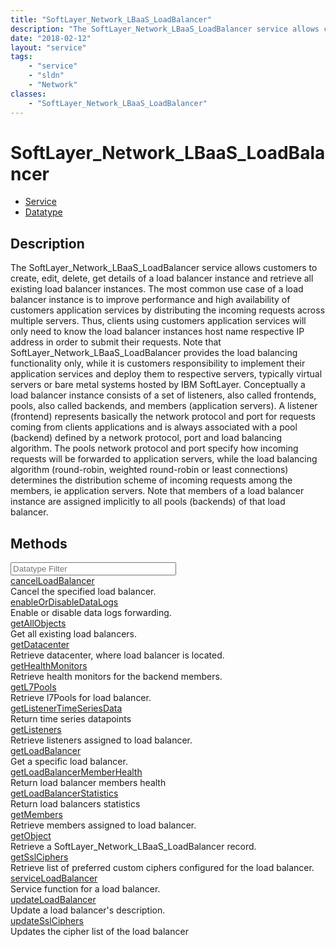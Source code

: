 ```yaml
---
title: "SoftLayer_Network_LBaaS_LoadBalancer"
description: "The SoftLayer_Network_LBaaS_LoadBalancer service allows customers to create, edit, delete, get details of a load balance... "
date: "2018-02-12"
layout: "service"
tags:
    - "service"
    - "sldn"
    - "Network"
classes:
    - "SoftLayer_Network_LBaaS_LoadBalancer"
---
```

# SoftLayer_Network_LBaaS_LoadBalancer
<div id='service-datatype'>
    <ul id='sldn-reference-tabs'>
    <li id='service'> <a href='/reference/services/SoftLayer_Network_LBaaS_LoadBalancer' >Service</a></li>    <li id='datatype'> <a href='/reference/datatypes/SoftLayer_Network_LBaaS_LoadBalancer' >Datatype</a></li>
    </ul>
</div>

## Description
The SoftLayer_Network_LBaaS_LoadBalancer service allows customers to create, edit, delete, get details of a load balancer instance and retrieve all existing load balancer instances. The most common use case of a load balancer instance is to improve performance and high availability of customers application services by distributing the incoming requests across multiple servers. Thus, clients using customers application services will only need to know the load balancer instances host name respective IP address in order to submit their requests. Note that SoftLayer_Network_LBaaS_LoadBalancer provides the load balancing functionality only, while it is customers responsibility to implement their application services and deploy them to respective servers, typically virtual servers or bare metal systems hosted by IBM SoftLayer. Conceptually a load balancer instance consists of a set of listeners, also called frontends, pools, also called backends, and members (application servers). A listener (frontend) represents basically the network protocol and port for requests coming from clients applications and is always associated with a pool (backend) defined by a network protocol, port and load balancing algorithm. The pools network protocol and port specify how incoming requests will be forwarded to application servers, while the load balancing algorithm (round-robin, weighted round-robin or least connections) determines the distribution scheme of incoming requests among the members, ie application servers. Note that members of a load balancer instance are assigned implicitly to all pools (backends) of that load balancer. 



        
<div id="properties" class="content">
    <h2>Methods</h2>
    <div class="view-filters">
        <div class="clearfix">
            <div class="search-input-box">
                <input placeholder="Datatype Filter" onkeyup="titleSearch(inputId='edit-combine', divId='method-div', elementClass='method-row')" 
                    type="text" id="edit-combine" value="" size="30" maxlength="128" class="form-text">
            </div>
        </div>
    </div>
    <div id="method-div">
            <div class="method-row">
                        <span class='view-field-title'><a href='/reference/services/SoftLayer_Network_LBaaS_LoadBalancer/cancelLoadBalancer'> cancelLoadBalancer</a> </span>
            <div class='views-field-body'>Cancel the specified load balancer. </div>
        </div>
            <div class="method-row">
                        <span class='view-field-title'><a href='/reference/services/SoftLayer_Network_LBaaS_LoadBalancer/enableOrDisableDataLogs'> enableOrDisableDataLogs</a> </span>
            <div class='views-field-body'>Enable or disable data logs forwarding. </div>
        </div>
            <div class="method-row">
                        <span class='view-field-title'><a href='/reference/services/SoftLayer_Network_LBaaS_LoadBalancer/getAllObjects'> getAllObjects</a> </span>
            <div class='views-field-body'>Get all existing load balancers. </div>
        </div>
            <div class="method-row">
                        <span class='view-field-title'><a href='/reference/services/SoftLayer_Network_LBaaS_LoadBalancer/getDatacenter'> getDatacenter</a> </span>
            <div class='views-field-body'>Retrieve datacenter, where load balancer is located.</div>
        </div>
            <div class="method-row">
                        <span class='view-field-title'><a href='/reference/services/SoftLayer_Network_LBaaS_LoadBalancer/getHealthMonitors'> getHealthMonitors</a> </span>
            <div class='views-field-body'>Retrieve health monitors for the backend members.</div>
        </div>
            <div class="method-row">
                        <span class='view-field-title'><a href='/reference/services/SoftLayer_Network_LBaaS_LoadBalancer/getL7Pools'> getL7Pools</a> </span>
            <div class='views-field-body'>Retrieve l7Pools for load balancer.</div>
        </div>
            <div class="method-row">
                        <span class='view-field-title'><a href='/reference/services/SoftLayer_Network_LBaaS_LoadBalancer/getListenerTimeSeriesData'> getListenerTimeSeriesData</a> </span>
            <div class='views-field-body'>Return time series datapoints</div>
        </div>
            <div class="method-row">
                        <span class='view-field-title'><a href='/reference/services/SoftLayer_Network_LBaaS_LoadBalancer/getListeners'> getListeners</a> </span>
            <div class='views-field-body'>Retrieve listeners assigned to load balancer.</div>
        </div>
            <div class="method-row">
                        <span class='view-field-title'><a href='/reference/services/SoftLayer_Network_LBaaS_LoadBalancer/getLoadBalancer'> getLoadBalancer</a> </span>
            <div class='views-field-body'>Get a specific load balancer. </div>
        </div>
            <div class="method-row">
                        <span class='view-field-title'><a href='/reference/services/SoftLayer_Network_LBaaS_LoadBalancer/getLoadBalancerMemberHealth'> getLoadBalancerMemberHealth</a> </span>
            <div class='views-field-body'>Return load balancer members health</div>
        </div>
            <div class="method-row">
                        <span class='view-field-title'><a href='/reference/services/SoftLayer_Network_LBaaS_LoadBalancer/getLoadBalancerStatistics'> getLoadBalancerStatistics</a> </span>
            <div class='views-field-body'>Return load balancers statistics</div>
        </div>
            <div class="method-row">
                        <span class='view-field-title'><a href='/reference/services/SoftLayer_Network_LBaaS_LoadBalancer/getMembers'> getMembers</a> </span>
            <div class='views-field-body'>Retrieve members assigned to load balancer.</div>
        </div>
            <div class="method-row">
                        <span class='view-field-title'><a href='/reference/services/SoftLayer_Network_LBaaS_LoadBalancer/getObject'> getObject</a> </span>
            <div class='views-field-body'>Retrieve a SoftLayer_Network_LBaaS_LoadBalancer record.</div>
        </div>
            <div class="method-row">
                        <span class='view-field-title'><a href='/reference/services/SoftLayer_Network_LBaaS_LoadBalancer/getSslCiphers'> getSslCiphers</a> </span>
            <div class='views-field-body'>Retrieve list of preferred custom ciphers configured for the load balancer.</div>
        </div>
            <div class="method-row">
                        <span class='view-field-title'><a href='/reference/services/SoftLayer_Network_LBaaS_LoadBalancer/serviceLoadBalancer'> serviceLoadBalancer</a> </span>
            <div class='views-field-body'>Service function for a load balancer. </div>
        </div>
            <div class="method-row">
                        <span class='view-field-title'><a href='/reference/services/SoftLayer_Network_LBaaS_LoadBalancer/updateLoadBalancer'> updateLoadBalancer</a> </span>
            <div class='views-field-body'>Update a load balancer's description.</div>
        </div>
            <div class="method-row">
                        <span class='view-field-title'><a href='/reference/services/SoftLayer_Network_LBaaS_LoadBalancer/updateSslCiphers'> updateSslCiphers</a> </span>
            <div class='views-field-body'>Updates the cipher list of the load balancer</div>
        </div>
        </div>
</div>

